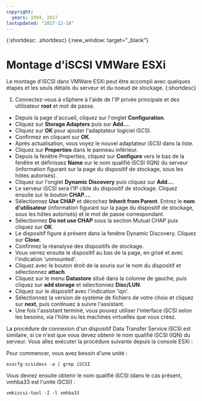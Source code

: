 ```yaml
---
copyright:
  years: 1994, 2017
lastupdated: "2017-12-18"
---
```


{:shortdesc: .shortdesc}
{:new_window: target="_blank"}

# Montage d'iSCSI VMWare ESXi

Le montage d'iSCSI dans VMWare ESXi peut être accompli avec quelques étapes et les seuls détails du serveur et du noeud de stockage.
{:shortdesc}

1. Connectez-vous à vSphere à l'aide de l'IP privée principale et des utilisateur **root** et mot de passe.
* Depuis la page d'accueil, cliquez sur l'onglet **Configuration**.
* Cliquez sur **Storage Adapters** puis sur **Add…**.
* Cliquez sur **OK** pour ajouter l'adaptateur logiciel iSCSI.
* Confirmez en cliquant sur **OK**.
* Après actualisation, vous voyez le nouvel adaptateur iSCSI dans la liste.
* Cliquez sur **Properties** dans le panneau inférieur.
* Depuis la fenêtre Properties, cliquez sur **Configure** vers le bas de la fenêtre et définissez **Name** sur le nom qualifié iSCSI (IQN) du serveur (information figurant sur la page du dispositif de stockage, sous les hôtes autorisés).
* Cliquez sur l'onglet **Dynamic Discovery** puis cliquez sur **Add...**.
* Le serveur iSCSI sera l'IP cible du dispositif de stockage. Cliquez ensuite sur le bouton **CHAP...**.
* Sélectionnez **Use CHAP** et décochez **Inherit from Parent**. Entrez le **nom d'utilisateur** (information figurant sur la page du dispositif de stockage, sous les hôtes autorisés) et le mot de passe correspondant.
* Sélectionnez **Do not use CHAP** sous la section Mutual CHAP puis cliquez sur **OK**.
* Le dispositif figure à présent dans la fenêtre Dynamic Discovery. Cliquez sur **Close**.
* Confirmez la réanalyse des dispositifs de stockage.
* Vous verrez ensuite le dispositif au bas de la page, en grisé et avec l'indication 'unmounted'.
* Cliquez avec le bouton droit de la souris sur le nom du dispositif et sélectionnez **attach**.
* Cliquez sur le menu **Datastore** situé dans la colonne de gauche, puis cliquez sur **add storage** et sélectionnez **Disc/LUN**.
* Cliquez sur le dispositif avec l'indication 'iqn'.
* Sélectionnez la version de système de fichiers de votre choix et cliquez sur **next**, puis continuez à suivre l'assistant.
* Une fois l'assistant terminé, vous pouvez utiliser l'interface iSCSI selon les besoins, via l'hôte ou les machines virtuelles que vous créez.



La procédure de connexion d'un dispositif Data Transfer Service iSCSI est similaire, si ce n'est que vous devez obtenir le nom qualifié iSCSI (IQN) du serveur. Vous allez exécuter la procédure suivante depuis la console ESXi :

Pour commencer, vous avez besoin d'une unité :

`esxcfg-scsidevs -a | grep iSCSI`

Vous devrez ensuite obtenir le nom qualifié iSCSI (dans le cas présent, vmhba33 est l'unité iSCSI) : 

`vmkiscsi-tool -I -l vmhba33`
